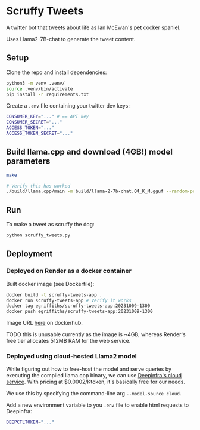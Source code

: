 # Scruffy Tweets

A twitter bot that tweets about life as Ian McEwan's pet cocker spaniel.

Uses Llama2-7B-chat to generate the tweet content.

## Setup

Clone the repo and install dependencies:

```bash
python3 -m venv .venv/
source .venv/bin/activate
pip install -r requirements.txt
```

Create a `.env` file containing your twitter dev keys:

```bash
CONSUMER_KEY="..." # == API key
CONSUMER_SECRET="..."
ACCESS_TOKEN="..."
ACCESS_TOKEN_SECRET="..."
```

## Build llama.cpp and download (4GB!) model parameters

```bash
make

# Verify this has worked
./build/llama.cpp/main -m build/llama-2-7b-chat.Q4_K_M.gguf --random-prompt --log-disable
```

## Run

To make a tweet as scruffy the dog:

```bash
python scruffy_tweets.py
```

## Deployment

### Deployed on Render as a docker container

Built docker image (see Dockerfile):

```bash
docker build -t scruffy-tweets-app .
docker run scruffy-tweets-app # Verify it works
docker tag egriffiths/scruffy-tweets-app:20231009-1300
docker push egriffiths/scruffy-tweets-app:20231009-1300
```

Image URL [here](https://hub.docker.com/layers/egriffiths/scruffy-tweets-app/20231009-1300/images/sha256-55fb2a144dd511a5fd10c1d06e4408917bca68b51a4415d0d9a08cc2159b4ac4?context=repo
) on dockerhub.

TODO this is unusable currently as the image is ~4GB, whereas Render's free tier allocates 512MB RAM for the web service.

### Deployed using cloud-hosted Llama2 model

While figuring out how to free-host the model and serve queries by executing the compiled llama.cpp binary, we can use [Deepinfra's cloud service](https://deepinfra.com/meta-llama/Llama-2-7b-chat-hf). With pricing at $0.0002/Ktoken, it's basically free for our needs.

We use this by specifying the command-line arg `--model-source cloud`.

Add a new environment variable to you `.env` file to enable html requests to Deepinfra:

```bash
DEEPCTLTOKEN="..."
```
